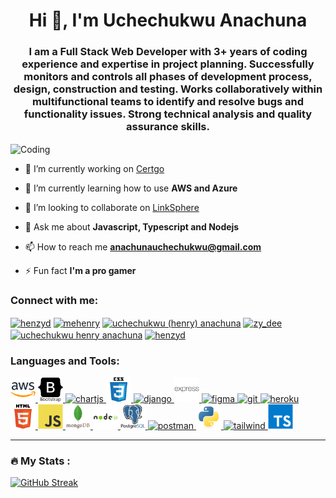 <h1 align="center">Hi 👋, I'm Uchechukwu Anachuna</h1>
<h3 align="center">I am a Full Stack Web Developer with 3+ years of coding experience and expertise in project planning. Successfully monitors and controls all phases of development process, design, construction and testing. Works collaboratively within multifunctional teams to identify and resolve bugs and functionality issues. Strong technical analysis and quality assurance skills.</h3>
<img align="center" alt="Coding" width="400" src="https://camo.githubusercontent.com/cae12fddd9d6982901d82580bdf321d81fb299141098ca1c2d4891870827bf17/68747470733a2f2f6d69726f2e6d656469756d2e636f6d2f6d61782f313336302f302a37513379765349765f7430696f4a2d5a2e676966">

- 🔭 I’m currently working on [Certgo](https://certgo.app/)

- 🌱 I’m currently learning how to use **AWS and Azure**

- 👯 I’m looking to collaborate on [LinkSphere](https://linksphere.vercel.app/)

- 💬 Ask me about **Javascript, Typescript and Nodejs**

- 📫 How to reach me **anachunauchechukwu@gmail.com**

- ⚡ Fun fact **I'm a pro gamer**

<h3 align="left">Connect with me:</h3>
<p align="left">
<a href="https://codepen.io/henzyd" target="blank"><img align="center" src="https://raw.githubusercontent.com/rahuldkjain/github-profile-readme-generator/master/src/images/icons/Social/codepen.svg" alt="henzyd" height="30" width="40" /></a>
<a href="https://twitter.com/mehenry" target="blank"><img align="center" src="https://raw.githubusercontent.com/rahuldkjain/github-profile-readme-generator/master/src/images/icons/Social/twitter.svg" alt="mehenry" height="30" width="40" /></a>
<a href="https://linkedin.com/in/uchechukwu (henry) anachuna" target="blank"><img align="center" src="https://raw.githubusercontent.com/rahuldkjain/github-profile-readme-generator/master/src/images/icons/Social/linked-in-alt.svg" alt="uchechukwu (henry) anachuna" height="30" width="40" /></a>
<a href="https://instagram.com/zy_dee" target="blank"><img align="center" src="https://raw.githubusercontent.com/rahuldkjain/github-profile-readme-generator/master/src/images/icons/Social/instagram.svg" alt="zy_dee" height="30" width="40" /></a>
<a href="https://dribbble.com/uchechukwu henry anachuna" target="blank"><img align="center" src="https://raw.githubusercontent.com/rahuldkjain/github-profile-readme-generator/master/src/images/icons/Social/dribbble.svg" alt="uchechukwu henry anachuna" height="30" width="40" /></a>
<a href="https://www.leetcode.com/henzyd" target="blank"><img align="center" src="https://raw.githubusercontent.com/rahuldkjain/github-profile-readme-generator/master/src/images/icons/Social/leet-code.svg" alt="henzyd" height="30" width="40" /></a>
</p>

<h3 align="left">Languages and Tools:</h3>
<p align="left"> <a href="https://aws.amazon.com" target="_blank" rel="noreferrer"> <img src="https://raw.githubusercontent.com/devicons/devicon/master/icons/amazonwebservices/amazonwebservices-original-wordmark.svg" alt="aws" width="40" height="40"/> </a> <a href="https://getbootstrap.com" target="_blank" rel="noreferrer"> <img src="https://raw.githubusercontent.com/devicons/devicon/master/icons/bootstrap/bootstrap-plain-wordmark.svg" alt="bootstrap" width="40" height="40"/> </a> <a href="https://www.chartjs.org" target="_blank" rel="noreferrer"> <img src="https://www.chartjs.org/media/logo-title.svg" alt="chartjs" width="40" height="40"/> </a> <a href="https://www.w3schools.com/css/" target="_blank" rel="noreferrer"> <img src="https://raw.githubusercontent.com/devicons/devicon/master/icons/css3/css3-original-wordmark.svg" alt="css3" width="40" height="40"/> </a> <a href="https://www.djangoproject.com/" target="_blank" rel="noreferrer"> <img src="https://cdn.worldvectorlogo.com/logos/django.svg" alt="django" width="40" height="40"/> </a> <a href="https://expressjs.com" target="_blank" rel="noreferrer"> <img src="https://raw.githubusercontent.com/devicons/devicon/master/icons/express/express-original-wordmark.svg" alt="express" width="40" height="40"/> </a> <a href="https://www.figma.com/" target="_blank" rel="noreferrer"> <img src="https://www.vectorlogo.zone/logos/figma/figma-icon.svg" alt="figma" width="40" height="40"/> </a> <a href="https://git-scm.com/" target="_blank" rel="noreferrer"> <img src="https://www.vectorlogo.zone/logos/git-scm/git-scm-icon.svg" alt="git" width="40" height="40"/> </a> <a href="https://heroku.com" target="_blank" rel="noreferrer"> <img src="https://www.vectorlogo.zone/logos/heroku/heroku-icon.svg" alt="heroku" width="40" height="40"/> </a> <a href="https://www.w3.org/html/" target="_blank" rel="noreferrer"> <img src="https://raw.githubusercontent.com/devicons/devicon/master/icons/html5/html5-original-wordmark.svg" alt="html5" width="40" height="40"/> </a> <a href="https://developer.mozilla.org/en-US/docs/Web/JavaScript" target="_blank" rel="noreferrer"> <img src="https://raw.githubusercontent.com/devicons/devicon/master/icons/javascript/javascript-original.svg" alt="javascript" width="40" height="40"/> </a> <a href="https://www.mongodb.com/" target="_blank" rel="noreferrer"> <img src="https://raw.githubusercontent.com/devicons/devicon/master/icons/mongodb/mongodb-original-wordmark.svg" alt="mongodb" width="40" height="40"/> </a> <a href="https://nodejs.org" target="_blank" rel="noreferrer"> <img src="https://raw.githubusercontent.com/devicons/devicon/master/icons/nodejs/nodejs-original-wordmark.svg" alt="nodejs" width="40" height="40"/> </a> <a href="https://www.postgresql.org" target="_blank" rel="noreferrer"> <img src="https://raw.githubusercontent.com/devicons/devicon/master/icons/postgresql/postgresql-original-wordmark.svg" alt="postgresql" width="40" height="40"/> </a> <a href="https://postman.com" target="_blank" rel="noreferrer"> <img src="https://www.vectorlogo.zone/logos/getpostman/getpostman-icon.svg" alt="postman" width="40" height="40"/> </a> <a href="https://www.python.org" target="_blank" rel="noreferrer"> <img src="https://raw.githubusercontent.com/devicons/devicon/master/icons/python/python-original.svg" alt="python" width="40" height="40"/> </a> <a href="https://tailwindcss.com/" target="_blank" rel="noreferrer"> <img src="https://www.vectorlogo.zone/logos/tailwindcss/tailwindcss-icon.svg" alt="tailwind" width="40" height="40"/> </a> <a href="https://www.typescriptlang.org/" target="_blank" rel="noreferrer"> <img src="https://raw.githubusercontent.com/devicons/devicon/master/icons/typescript/typescript-original.svg" alt="typescript" width="40" height="40"/> </a> </p>

<!-- <p><img align="left" src="https://github-readme-stats.vercel.app/api/top-langs?username=henzyd&show_icons=true&locale=en&layout=compact" alt="henzyd" /></p>

<p>&nbsp;<img align="center" src="https://github-readme-stats.vercel.app/api?username=henzyd&show_icons=true&locale=en" alt="henzyd" /></p>

<p><img align="center" src="https://github-readme-streak-stats.herokuapp.com/?user=henzyd&" alt="henzyd" /></p> -->


<!-- [![Anurag's GitHub stats](https://github-readme-stats.vercel.app/api?username=henzyd)](https://github.com/anuraghazra/github-readme-stats) -->
---

### :fire: My Stats :

[![GitHub Streak](http://github-readme-streak-stats.herokuapp.com?user=henzyd&theme=dark&background=000000)](https://git.io/streak-stats)

<!-- ![Anurag's GitHub stats](https://github-readme-stats.vercel.app/api?username=henzyd&show_icons=true&theme=vision-friendly-dark&count_private=true) -->

<!-- [![Top Langs](https://github-readme-stats.vercel.app/api/top-langs/?username=henzyd&layout=compact&theme=vision-friendly-dark)](https://github.com/anuraghazra/github-readme-stats) -->

<!-- <div style="display: flex;text-align:center"><img src="https://github-readme-stats.vercel.app/api/top-langs/?username=henzyd&layout=compact&theme=vision-friendly-dark"/></div> -->

